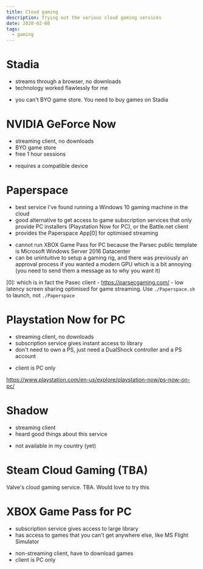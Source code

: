 ```yaml
---
title: Cloud gaming
description: Trying out the various cloud gaming services
date: 2020-02-08
tags:
  - gaming
---
```


# Stadia
+ streams through a browser, no downloads
+ technology worked flawlessly for me
- you can't BYO game store. You need to buy games on Stadia

# NVIDIA GeForce Now
+ streaming client, no downloads
+ BYO game store
+ free 1 hour sessions
- requires a compatible device

# Paperspace
+ best service I've found running a Windows 10 gaming machine in the cloud
+ good alternative to get access to game subscription services that only provide PC installers (Playstation Now for PC), or the Battle.net client
+ provides the Paperspace App[0] for optimised streaming
- cannot run XBOX Game Pass for PC because the Parsec public template is Microsoft Windows Server 2016 Datacenter
- can be unintuitive to setup a gaming rig, and there was previously an approval process if you wanted a modern GPU which is a bit annoying (you need to send them a message as to why you want it)

[0]: which is in fact the Pasec client - https://parsecgaming.com/ - low latency screen sharing optimised for game streaming. Use `./Paperspace.sh` to launch, not `./Paperspace`

# Playstation Now for PC
+ streaming client, no downloads
+ subscription service gives instant access to library
+ don't need to own a PS, just need a DualShock controller and a PS account
- client is PC only

https://www.playstation.com/en-us/explore/playstation-now/ps-now-on-pc/

# Shadow
+ streaming client
+ heard good things about this service
- not available in my country (yet)

# Steam Cloud Gaming (TBA)
Valve's cloud gaming service. TBA. Would love to try this

# XBOX Game Pass for PC
+ subscription service gives access to large library
+ has access to games that you can't get anywhere else, like MS Flight Simulator
- non-streaming client, have to download games
- client is PC only